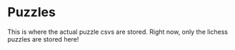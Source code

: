 # Puzzles
This is where the actual puzzle csvs are stored. Right now, only the lichess puzzles are stored here!

